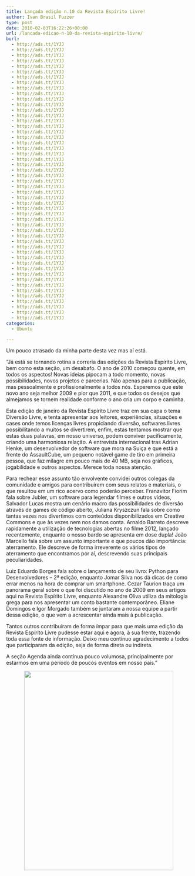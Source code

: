 ```yaml
---
title: Lançada edição n.10 da Revista Espírito Livre!
author: Ivan Brasil Fuzzer
type: post
date: 2010-02-03T16:22:26+00:00
url: /lancada-edicao-n-10-da-revista-espirito-livre/
burl:
  - http://ads.tt/1YJJ
  - http://ads.tt/1YJJ
  - http://ads.tt/1YJJ
  - http://ads.tt/1YJJ
  - http://ads.tt/1YJJ
  - http://ads.tt/1YJJ
  - http://ads.tt/1YJJ
  - http://ads.tt/1YJJ
  - http://ads.tt/1YJJ
  - http://ads.tt/1YJJ
  - http://ads.tt/1YJJ
  - http://ads.tt/1YJJ
  - http://ads.tt/1YJJ
  - http://ads.tt/1YJJ
  - http://ads.tt/1YJJ
  - http://ads.tt/1YJJ
  - http://ads.tt/1YJJ
  - http://ads.tt/1YJJ
  - http://ads.tt/1YJJ
  - http://ads.tt/1YJJ
  - http://ads.tt/1YJJ
  - http://ads.tt/1YJJ
  - http://ads.tt/1YJJ
  - http://ads.tt/1YJJ
  - http://ads.tt/1YJJ
  - http://ads.tt/1YJJ
  - http://ads.tt/1YJJ
  - http://ads.tt/1YJJ
  - http://ads.tt/1YJJ
  - http://ads.tt/1YJJ
  - http://ads.tt/1YJJ
  - http://ads.tt/1YJJ
  - http://ads.tt/1YJJ
  - http://ads.tt/1YJJ
  - http://ads.tt/1YJJ
  - http://ads.tt/1YJJ
  - http://ads.tt/1YJJ
  - http://ads.tt/1YJJ
  - http://ads.tt/1YJJ
  - http://ads.tt/1YJJ
  - http://ads.tt/1YJJ
  - http://ads.tt/1YJJ
  - http://ads.tt/1YJJ
  - http://ads.tt/1YJJ
  - http://ads.tt/1YJJ
  - http://ads.tt/1YJJ
  - http://ads.tt/1YJJ
  - http://ads.tt/1YJJ
  - http://ads.tt/1YJJ
  - http://ads.tt/1YJJ
  - http://ads.tt/1YJJ
categories:
  - Ubuntu

---
```

Um pouco atrasado da minha parte desta vez mas aí está.

&#8220;Já está se tornando rotina a correria das edições da Revista Espírito Livre, bem como esta seção, um desabafo. O ano de 2010 começou quente, em todos os aspectos! Novas ideias pipocam a todo momento, novas possibilidades, novos projetos e parcerias. Não apenas para a publicação, mas pessoalmente e profissionalmente a todos nós. Esperemos que este novo ano seja melhor 2009 e pior que 2011, e que todos os desejos que almejamos se tornem realidade conforme o ano cria um corpo e caminha.

Esta edição de janeiro da Revista Espírito Livre traz em sua capa o tema Diversão Livre, e tenta apresentar aos leitores, experiências, situações e cases onde temos licenças livres propiciando diversão, softwares livres possibilitando a muitos se divertirem, enfim, estas tentamos mostrar que estas duas palavras, em nosso universo, podem conviver pacificamente, criando uma harmoniosa relação. A entrevista internacional tras Adrian Henke, um desenvolvedor de software que mora na Suiça e que está a frente do AssaultCube, um pequeno notável game de tiro em primeira pessoa, que faz milagre em pouco mais de 40 MB, seja nos gráficos, jogabilidade e outros aspectos. Merece toda nossa atenção.

Para rechear esse assunto tão envolvente convidei outros colegas da comunidade e amigos para contribuirem com seus relatos e materiais, o que resultou em um rico acervo como poderão perceber. Franzvitor Fiorim fala sobre Jubler, um software para legendar filmes e outros vídeos, Salvador Lucas mostra um cenário macro das possibilidades de diversão através de games de código aberto, Juliana Kryszczun fala sobre como tantas vezes nos divertimos com conteúdos disponibilizados em Creative Commons e que às vezes nem nos damos conta. Arnaldo Barreto descreve rapidamente a utilização de tecnologias abertas no filme 2012, lançado recentemente, enquanto o nosso bardo se apresenta em dose dupla! João Marcello fala sobre um assunto importante e que poucos dão importância: aterramento. Ele descreve de forma irreverente os vários tipos de aterramento que encontramos por aí, descrevendo suas principais peculiaridades.

Luiz Eduardo Borges fala sobre o lançamento de seu livro: Python para Desenvolvedores – 2ª edição, enquanto Jomar Silva nos dá dicas de como errar menos na hora de comprar um smartphone. Cezar Taurion traça um panorama geral sobre o que foi discutido no ano de 2009 em seus artigos aqui na Revista Espírito Livre, enquanto Alexandre Oliva utiliza da mitologia grega para nos apresentar um conto bastante contemporâneo. Eliane Domingos e Igor Morgado também se juntaram a nossa equipe a partir dessa edição, o que vem a acrescentar ainda mais à publicação.

Tantos outros contribuíram de forma ímpar para que mais uma edição da Revista Espírito Livre pudesse estar aqui e agora, à sua frente, trazendo toda essa fonte de informação. Deixo meu contínuo agradecimento a todos que participaram da edição, seja de forma direta ou indireta.

A seção Agenda ainda continua pouco volumosa, principalmente por estarmos em uma período de poucos eventos em nosso país.&#8221;

<p style="text-align: center;">
  <a href="http://www.revista.espiritolivre.org/wp-content/plugins/download-monitor/download.php?id=10"><img class="aligncenter size-full wp-image-894" title="Revista_EspiritoLivre_010_capa" src="http://www.ubuntero.com.br/wp-content/uploads/2010/02/Revista_EspiritoLivre_010_capa.jpg" alt="" width="406" height="542" /></a>
</p>